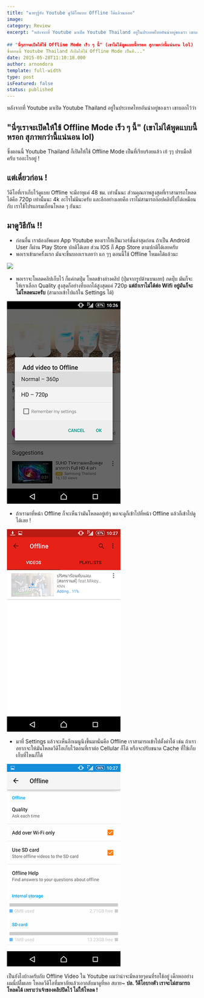```yaml
---
title: "นายๆรู้ยัง Youtube ดูวีดีโอแบบ Offline ได้แล้วนะเออ"
image:
category: Review
excerpt: "หลังจากที่ Youtube มาเปิด Youtube Thailand อยู่ในประเทศไทยอันน่าอยู่ของเรา เขาบอกไว้ว่า

## "นี่ๆเราจะเปิดให้ใช้ Offline Mode เร็ว ๆ นี้" (เขาไม่ได้พูดแบบนี้หรอก สุภาพกว่านี้แน่นอน lol)
ซึ่งตอนนี้ Youtube Thailand ก็เปิดให้ใช้ Offline Mode เป็นที..."
date: 2015-05-28T11:10:18.000
author: arnondora
template: full-width
type: post
isFeatured: false
status: published
---
```


หลังจากที่ Youtube มาเปิด Youtube Thailand อยู่ในประเทศไทยอันน่าอยู่ของเรา เขาบอกไว้ว่า

## "นี่ๆเราจะเปิดให้ใช้ Offline Mode เร็ว ๆ นี้" (เขาไม่ได้พูดแบบนี้หรอก สุภาพกว่านี้แน่นอน lol)
ซึ่งตอนนี้ Youtube Thailand ก็เปิดให้ใช้ Offline Mode เป็นที่เรียบร้อยแล้ว เย้ ๆๆ ปรบมือสิครับ รออะไรอยู่ !

## แต่เดี๋ยวก่อน !
วีดีโอที่เราเก็บไว้ดูแบบ Offline จะมีอายุแค่ 48 ชม. เท่านั้นนะ ส่วนคุณภาพสูงสุดที่เราสามารถโหลดได้คือ 720p เท่านั้นนะ 4k อะไรไม่มีนะครับ และอีกอย่างเลยคือ เราไม่สามารถก๊อปคลิปไปได้เหมือนกับ เราใช้โปรแกรมเถื่อนโหลด ๆ กันนะ

## มาดูวิธีกัน !!

* ก่อนอื่น เราต้องอัพเดท App Youtube ของเราให้เป็นเวอร์ชั่นล่าสุดก่อน ถ้าเป็น Android User ก็ผ่าน Play Store ปกติได้เลย ส่วน IOS ก็ App Store ตามปกติได้เลยครับ
* พอเราเข้ามาครั้งแรก มันจะขึ้นบอกเราเลยว่า แก ๆๆ ตอนนี้ใช้ Offline โหมดได้แล้วนะ

![](https://scontent-sin1-1.xx.fbcdn.net/hphotos-xat1/v/l/t1.0-9/11351217_10207049753102700_1546301016899538203_n.jpg?oh=2d266a13616a7d0ed4a1bfd3d11104e7&oe=55F6926B)

* พอเราจะโหลดคลิปเก็บไว้ ก็แค่กดปุ่ม โหลดข้างล่างคลิป (ปุ่มจากรูปด้านบนเลย) กดปุ๊บ มันก็จะให้เราเลือก Quality สูงสุดก็อย่างที่บอกได้สูงสุดแค่ 720p **แต่ถ้าเราไม่ได้ต่อ Wifi อยู่มันก็จะไม่โหลดนะครับ** (สามาถเข้าไปแก้ใน Settings ได้)

![youtubeOffline1](./youtubeOffline1.png)

* ถ้าเรามาที่หน้า Offline ก็จะเห็นว่ามันโหลดอยู่เย้ๆ พอจะดูก็เข้าไปที่หน้า Offline แล้วก็เข้าไปดูได้เลย !

![youtubeOffline2](./youtubeOffline2.png)

* มาที่ Settings แล้วจะเห็นอีกเมนูนึงขึ้นมานั่นคือ Offline เราสามารถเข้าไปตั้งค่าได้ เช่น ถ้าเราอยากจะให้มันโหลดวีดีโอเก็บไว้ตอนที่เราต่อ Cellular ก็ได้ หรือจะปรับขนาด Cache ที่ใช้เก็บ เก็บที่ไหนก็ได้

![youtubeOffline3](./youtubeOffline3.png)

เป็นยังไงบ้างครับกับ Offline Video ใน Youtube ผมว่าน่าจะมีหลายๆคนที่รอใช้อยู่ เด็กหออย่างผมนี่ปลื้มเลย โหลดวีดีโอที่มหาลัยแล้วเอากลับมาดูที่หอ สบาย~
**ปล. วีดีโอบางตัว เราจะไม่สามารถโหลดได้ เพราะว่าเจ้าของคลิปปิดไว้ ไม่ให้โหลด !**
